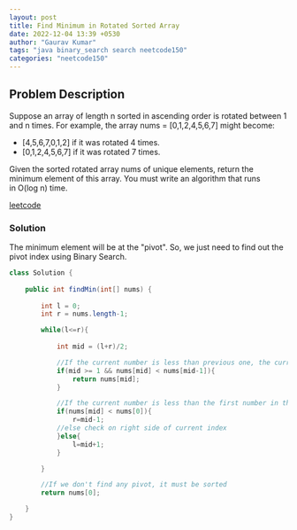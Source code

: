 ```yaml
---
layout: post
title: Find Minimum in Rotated Sorted Array
date: 2022-12-04 13:39 +0530
author: "Gaurav Kumar"
tags: "java binary_search search neetcode150"
categories: "neetcode150"
---
```


## Problem Description

Suppose an array of length n sorted in ascending order is rotated between 1 and n times. For example, the array nums = [0,1,2,4,5,6,7] might become:

- [4,5,6,7,0,1,2] if it was rotated 4 times.
- [0,1,2,4,5,6,7] if it was rotated 7 times.

Given the sorted rotated array nums of unique elements, return the minimum element of this array.
You must write an algorithm that runs in O(log n) time.

[leetcode](https://leetcode.com/problems/find-minimum-in-rotated-sorted-array/description/)

### Solution

The minimum element will be at the "pivot". So, we just need to find out the pivot index using Binary Search.

```java
class Solution {
    
    public int findMin(int[] nums) {
        
        int l = 0;
        int r = nums.length-1;

        while(l<=r){
            
            int mid = (l+r)/2;

            //If the current number is less than previous one, the current index must be the pivot
            if(mid >= 1 && nums[mid] < nums[mid-1]){
                return nums[mid];
            }

            //If the current number is less than the first number in the array, we need to check on left side of current index
            if(nums[mid] < nums[0]){
                r=mid-1;
            //else check on right side of current index
            }else{
                l=mid+1;
            }

        }

        //If we don't find any pivot, it must be sorted
        return nums[0];

    }
}
```
